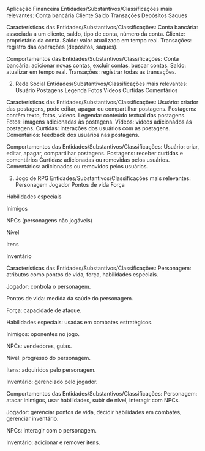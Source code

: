 
Aplicação Financeira
Entidades/Substantivos/Classificações mais relevantes:
Conta bancária
Cliente
Saldo
Transações
Depósitos
Saques


Características das Entidades/Substantivos/Classificações:
Conta bancária: associada a um cliente, saldo, tipo de conta, número da conta.
Cliente: proprietário da conta.
Saldo: valor atualizado em tempo real.
Transações: registro das operações (depósitos, saques).


Comportamentos das Entidades/Substantivos/Classificações:
Conta bancária: adicionar novas contas, excluir contas, buscar contas.
Saldo: atualizar em tempo real.
Transações: registrar todas as transações.


2. Rede Social
Entidades/Substantivos/Classificações mais relevantes:
Usuário
Postagens
Legenda
Fotos
Vídeos
Curtidas
Comentários


Características das Entidades/Substantivos/Classificações:
Usuário: criador das postagens, pode editar, apagar ou compartilhar postagens.
Postagens: contêm texto, fotos, vídeos.
Legenda: conteúdo textual das postagens.
Fotos: imagens adicionadas às postagens.
Vídeos: vídeos adicionados às postagens.
Curtidas: interações dos usuários com as postagens.
Comentários: feedback dos usuários nas postagens.

Comportamentos das Entidades/Substantivos/Classificações:
Usuário: criar, editar, apagar, compartilhar postagens.
Postagens: receber curtidas e comentários
Curtidas: adicionadas ou removidas pelos usuários.
Comentários: adicionados ou removidos pelos usuários.


3. Jogo de RPG
Entidades/Substantivos/Classificações mais relevantes:
Personagem
Jogador
Pontos de vida
Força

Habilidades especiais

Inimigos

NPCs (personagens não jogáveis)

Nível

Itens

Inventário

Características das Entidades/Substantivos/Classificações:
Personagem: atributos como pontos de vida, força, habilidades especiais.

Jogador: controla o personagem.

Pontos de vida: medida da saúde do personagem.

Força: capacidade de ataque.

Habilidades especiais: usadas em combates estratégicos.

Inimigos: oponentes no jogo.

NPCs: vendedores, guias.

Nível: progresso do personagem.

Itens: adquiridos pelo personagem.

Inventário: gerenciado pelo jogador.

Comportamentos das Entidades/Substantivos/Classificações:
Personagem: atacar inimigos, usar habilidades, subir de nível, interagir com NPCs.

Jogador: gerenciar pontos de vida, decidir habilidades em combates, gerenciar inventário.

NPCs: interagir com o personagem.

Inventário: adicionar e remover itens.
